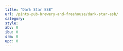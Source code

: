 ```yaml
---
title: "Dark Star ESB"
url: /pints-pub-brewery-and-freehouse/dark-star-esb/
category: 
style: 
abv: 0
ibu: 0
srm: 0
upc: 0
---
```


